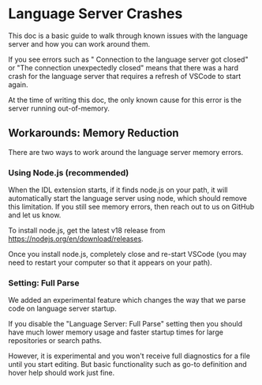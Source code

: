 # Language Server Crashes

This doc is a basic guide to walk through known issues with the language server and how you can work around them.

If you see errors such as " Connection to the language server got closed" or "The connection unexpectedly closed" means that there was a hard crash for the language server that requires a refresh of VSCode to start again.

At the time of writing this doc, the only known cause for this error is the server running out-of-memory.

## Workarounds: Memory Reduction

There are two ways to work around the language server memory errors.

### Using Node.js (recommended)

When the IDL extension starts, if it finds node.js on your path, it will automatically start the language server using node, which should remove this limitation. If you still see memory errors, then reach out to us on GitHub and let us know.

To install node.js, get the latest v18 release from https://nodejs.org/en/download/releases.

Once you install node.js, completely close and re-start VSCode (you may need to restart your computer so that it appears on your path).

### Setting: Full Parse

We added an experimental feature which changes the way that we parse code on language server startup.

If you disable the "Language Server: Full Parse" setting then you should have much lower memory usage and faster startup times for large repositories or search paths.

However, it is experimental and you won't receive full diagnostics for a file until you start editing. But basic functionality such as go-to definition and hover help should work just fine.
